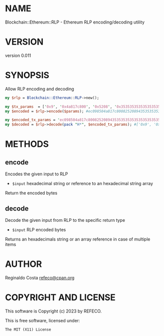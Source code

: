 # NAME

Blockchain::Ethereum::RLP - Ethereum RLP encoding/decoding utility

# VERSION

version 0.011

# SYNOPSIS

Allow RLP encoding and decoding

```perl
my $rlp = Blockchain::Ethereum::RLP->new();

my $tx_params  = ['0x9', '0x4a817c800', '0x5208', '0x3535353535353535353535353535353535353535', '0xde0b6b3a7640000', '0x', '0x1', '0x', '0x'];
my $encoded = $rlp->encode($params); #ec098504a817c800825208943535353535353535353535353535353535353535880de0b6b3a764000080018080

my $encoded_tx_params = 'ec098504a817c800825208943535353535353535353535353535353535353535880de0b6b3a764000080018080';
my $decoded = $rlp->decode(pack "H*", $encoded_tx_params); #['0x9', '0x4a817c800', '0x5208', '0x3535353535353535353535353535353535353535', '0xde0b6b3a7640000', '0x', '0x1', '0x', '0x']
```

# METHODS

## encode

Encodes the given input to RLP

- `$input` hexadecimal string or reference to an hexadecimal string array

Return the encoded bytes

## decode

Decode the given input from RLP to the specific return type

- `$input` RLP encoded bytes

Returns an hexadecimals string or an array reference in case of multiple items

# AUTHOR

Reginaldo Costa <refeco@cpan.org>

# COPYRIGHT AND LICENSE

This software is Copyright (c) 2023 by REFECO.

This is free software, licensed under:

```
The MIT (X11) License
```
